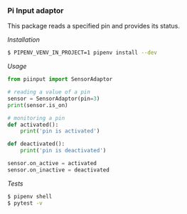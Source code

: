 ### Pi Input adaptor

This package reads a specified pin and provides its status.

_Installation_

```bash
$ PIPENV_VENV_IN_PROJECT=1 pipenv install --dev
```

_Usage_

```python
from piinput import SensorAdaptor

# reading a value of a pin
sensor = SensorAdaptor(pin=3)
print(sensor.is_on)

# monitoring a pin
def activated():
    print('pin is activated')

def deactivated():
    print('pin is deactivated')

sensor.on_active = activated
sensor.on_inactive = deactivated
```

_Tests_

```bash
$ pipenv shell
$ pytest -v
```